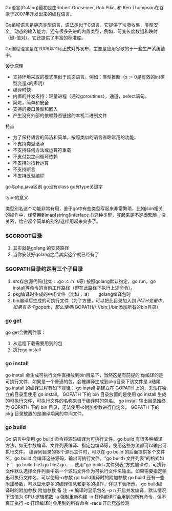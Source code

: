 Go语言(Golang)最初是由Robert Griesemer, Rob Pike, 和 Ken Thompson在谷歌于2007年开发出来的编程语言。

Go编程语言是静态类型语言，语法类似于C语言，它提供了垃圾收集，类型安全，动态的输入能力，还有很多先进的内置类型，例如，可变长度数组和映射（键-值对）。它还提供了丰富的标准库。

Go编程语言是在2009年11月正式对外发布，主要是应用谷歌的于一些生产系统链中。

设计原理
* 支持环境采取的模式类似于动态语言。例如：类型推断（x := 0是有效的int类型变量x的声明）
* 编译时快
* 内置的并发支持：轻量进程（通过goroutines），通道，select语句。
* 简炼，简单和安全
* 支持的接口类型和嵌入
* 产生没有外部的依赖静态链接的本机二进制文件

特点
* 为了保持语言的简洁和简单，按照类似的语言省略常用的功能。
* 不支持类型继承
* 不支持任何方法或运算符重载
* 不支付包之间循环依赖
* 不支持对指针运算
* 不支持断言
* 不支持泛型编程


go与php,java区别
go没有class
go有type关键字

type的意义

类型别名这个功能非常有用，鉴于go中有些类型写起来非常繁琐，比如json相关的操作中，经常用到map[string]interface {}这种类型，写起来是不是很繁琐，没关系，给它起个简单的别名!这样用起来爽多了。

### $GOROOT目录
1. 其实就是golang 的安装路径
2. 当你安装好golang之后其实这个就已经有了


### $GOPATH目录约定有三个子目录
1. src存放源代码(比如：.go .c .h .s等)   按照golang默认约定，go run，go install等命令的当前工作路径（即在此路径下执行上述命令）。
2. pkg编译时生成的中间文件（比如：.a）　　golang编译包时
3. bin编译后生成的可执行文件（为了方便，可以把此目录加入到 $PATH 变量中，如果有多个gopath，那么使用${GOPATH//://bin:}/bin添加所有的bin目录）

### go get
go get会做两件事：
1. 从远程下载需要用到的包
2. 执行go install

### go install
go install 会生成可执行文件直接放到bin目录下，当然这是有前提的
你编译的是可执行文件，如果是一个普通的包，会被编译生成到pkg目录下该文件是.a结尾
go install 的编译过程有如下规律：
go install 是建立在 GOPATH 上的，无法在独立的目录里使用 go install。
GOPATH 下的 bin 目录放置的是使用 go install 生成的可执行文件，可执行文件的名称来自于编译时的包名。
go install 输出目录始终为 GOPATH 下的 bin 目录，无法使用-o附加参数进行自定义。
GOPATH 下的 pkg 目录放置的是编译期间的中间文件。

### go build
Go 语言中使用 go build 命令将源码编译为可执行文件。go build 有很多种编译方法，如无参数编译、文件列表编译、指定包编译等，使用这些方法都可以输出可执行文件。
编译同目录的多个源码文件时，可以在 go build 的后面提供多个文件名，go build 会编译这些源码，输出可执行文件，“go build+文件列表”的格式如下：
go build file1.go file2.go……
使用“go build+文件列表”方式编译时，可执行文件默认选择文件列表中第一个源码文件作为可执行文件名输出。如果需要指定输出可执行文件名，可以使用-o参数
go build编译时的附加参数
go build 还有一些附加参数，可以显示更多的编译信息和更多的操作，详见下表所示。
go build编译时的附加参数
附加参数	备  注
-v	编译时显示包名
-p n	开启并发编译，默认情况下该值为 CPU 逻辑核数
-a	强制重新构建
-n	打印编译时会用到的所有命令，但不真正执行
-x	打印编译时会用到的所有命令
-race	开启竞态检测
